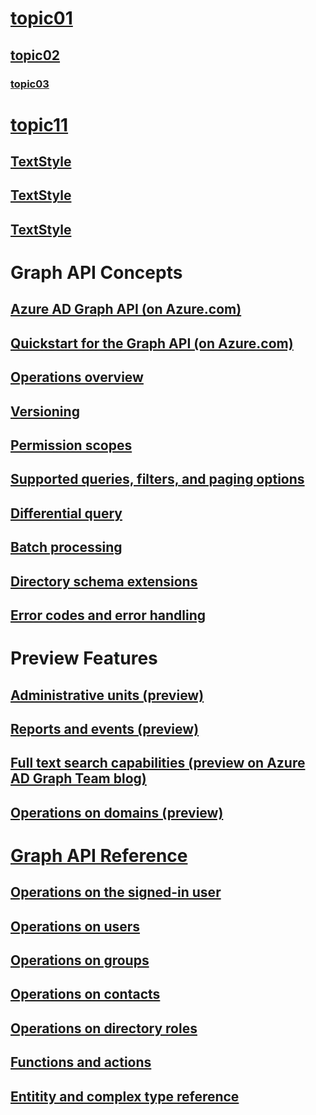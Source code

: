 # [topic01](Topic01.md) 
## [topic02](Topic02.md)
### [topic03](Topic03.md)
# [topic11](MarkdownExtension_API_APISwagger.md)
## [TextStyle](Markdown_TextStyle.md)
## [TextStyle](Markdown_LinkInsert.md)
## [TextStyle](Markdown_ListInsert.md)
# Graph API Concepts
## [Azure AD Graph API (on Azure.com)](https://azure.microsoft.com/documentation/articles/active-directory-graph-api)
## [Quickstart for the Graph API (on Azure.com)](https://azure.microsoft.com/documentation/articles/active-directory-graph-api-quickstart)
## [Operations overview](howto/azure-ad-graph-api-operations-overview.md)
## [Versioning](howto/azure-ad-graph-api-versioning.md)
## [Permission scopes](howto/azure-ad-graph-api-permission-scopes.md)	
## [Supported queries, filters, and paging options](howto/azure-ad-graph-api-supported-queries-filters-and-paging-options.md)
## [Differential query](howto/azure-ad-graph-api-differential-query.md)
## [Batch processing](howto/azure-ad-graph-api-batch-processing.md)
## [Directory schema extensions](howto/azure-ad-graph-api-directory-schema-extensions.md)
## [Error codes and error handling](howto/azure-ad-graph-api-error-codes-and-error-handling.md)
# Preview Features
## [Administrative units (preview)](howto/azure-ad-administrative-units-preview.md)
## [Reports and events (preview)](howto/azure-ad-reports-and-events-preview.md)
## [Full text search capabilities (preview on Azure AD Graph Team blog)](http://blogs.msdn.com/b/aadgraphteam/archive/2015/03/15/full-text-search-capabilities-in-azure-ad-graph-api-preview.aspx)
## [Operations on domains (preview)](api/domains-operations.md)
# [Graph API Reference](api/api-catalog.md)
## [Operations on the signed-in user](api/signed-in-user-operations.md)
## [Operations on users](User/users-operations.md)
## [Operations on groups](api/groups-operations.md)
## [Operations on contacts](api/contacts-operations.md)
## [Operations on directory roles](api/directoryroles-operations.md)
## [Functions and actions](api/functions-and-actions.md)
## [Entitity and complex type reference](api/entity-and-complex-type-reference.md)